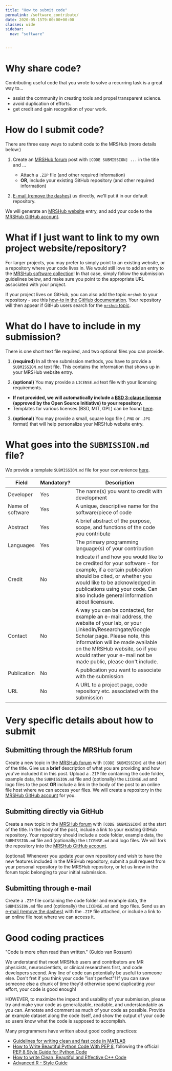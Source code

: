 ```yaml
---
title: "How to submit code"
permalink: /software_contribute/
date: 2020-05-15T9:00:00+00:00
classes: wide
sidebar:
  nav: "software"


---
```


# Why share code?

Contributing useful code that you wrote to solve a recurring task is a great way to...
* assist the community in creating tools and propel transparent science.
* avoid duplication of efforts.
* get credit and gain recognition of your work.

# How do I submit code?

There are three easy ways to submit code to the MRSHub (more details below:)

1. Create an [MRSHub forum](https://forum.mrshub.org) post with `[CODE SUBMISSION] ...` in the title and ...
   * Attach a `.ZIP` file (and other required information)
   * **OR**, include your existing GitHub repository (and other required information)

2. [E-mail (remove the dashes)](mailto:goe-ltzs-1[a]jh-mi.edu) us directly, we'll put it in our default repository.

We will generate an [MRSHub website](https://www.mrshub.org/software) entry, and add your code to the [MRSHub GitHub account](https://github.com/mrshub).

# What if I just want to link to my own project website/repository?

For larger projects, you may prefer to simply point to an existing website, or a repository where your code lives in. We would still love to add an entry to the [MRSHub software collection](https://www.mrshub.org/software)! In that case, simply follow the submission guidelines below, and make sure you point to the appropriate URL associated with your project.

If your project lives on GitHub, you can also add the topic `mrshub` to your repository - see this [how-to in the GitHub documentation](https://help.github.com/en/github/administering-a-repository/classifying-your-repository-with-topics). Your repository will then appear if GitHub users search for the [`mrshub` topic](https://github.com/topics/mrshub).

# What do I have to include in my submission?

There is one short text file required, and two optional files you can provide.

1. **(required)** In all three submission methods, you have to provide a `SUBMISSION.md` text file. This contains the information that shows up in your MRSHub website entry.

2. **(optional)** You may provide a `LICENSE.md` text file with your licensing requirements.
  * **If not provided, we will automatically include a [BSD 3-clause license](https://opensource.org/licenses/BSD-3-Clause) (approved by the Open Source Initiative) to your repository.**
  * Templates for various licenses (BSD, MIT, GPL) can be found [here](https://choosealicense.com/).

3. **(optional)** You may provide a small, square logo file (`.PNG` or `.JPG` format) that will help personalize your MRSHub website entry.

# What goes into the `SUBMISSION.md` file?

We provide a template `SUBMISSION.md` file for your convenience [here](/assets/examplefiles/SUBMISSION.md).

| Field | Mandatory? | Description |
| ----  | ---------- | ----------- |
| Developer | Yes | The name(s) you want to credit with development |
| Name of software | Yes | A unique, descriptive name for the software/piece of code |
| Abstract | Yes | A brief abstract of the purpose, scope, and functions of the code you contribute |
| Languages | Yes | The primary programming language(s) of your contribution |
| Credit | No | Indicate if and how you would like to be credited for your software - for example, if a certain publication should be cited, or whether you would like to be acknowledged in publications using your code. Can also include general information about licensure. |
| Contact | No | A way you can be contacted, for example an e-mail address, the website of your lab, or your LinkedIn/Researchgate/Google Scholar page. Please note, this information will be made available on the MRSHub website, so if you would rather your e-mail not be made public, please don't include. |
| Publication | No | A publication you want to associate with the submission |
| URL | No | A URL to a project page, code repository etc. associated with the submission |

# Very specific details about how to submit

## Submitting through the MRSHub forum

Create a new topic in the [MRSHub forum](https://forum.mrshub.org) with `[CODE SUBMISSION]` at the start of the title. Give us a **brief** description of what you are providing and how you've included it in this post. Upload a `.ZIP` file containing the code folder, example data, the `SUBMISSION.md` file and (optionally) the `LICENSE.md` and logo files to the post **OR** include a link in the body of the post to an online file host where we can access your files. We will create a repository in the [MRSHub GitHub account](https://github.com/mrshub) for you.

## Submitting directly via GitHub

Create a new topic in the [MRSHub forum](https://forum.mrshub.org) with `[CODE SUBMISSION]` at the start of the title. In the body of the post, include a link to your existing GitHub repository. Your repository should include a code folder, example data, the `SUBMISSION.md` file and (optionally) the `LICENSE.md` and logo files. We will fork the repository into the [MRSHub GitHub account](https://github.com/mrshub).

(optional) Whenever you update your own repository and wish to have the new features included in the MRSHub repository, submit a pull request from your personal repository to the MRSHub repository, or let us know in the forum topic belonging to your initial submission.

## Submitting through e-mail

Create a `.ZIP` file containing the code folder and example data, the `SUBMISSION.md` file and (optionally) the `LICENSE.md` and logo files. Send us an [e-mail (remove the dashes)](mailto:goe-ltzs-1[a]jh-mi.edu) with the `.ZIP` file attached, or include a link to an online file host where we can access it.

# Good coding practices

"Code is more often read than written." (Guido van Rossum)

We understand that most MRSHub users and contributors are MR physicists, neuroscientists, or clinical researchers first, and code developers second. Any line of code can potentially be useful to someone else. Don't fret if you think your code "isn't perfect"! If you can save someone else a chunk of time they'd otherwise spend duplicating your effort, your code is good enough!

HOWEVER, to maximize the impact and usability of your submission, please try and make your code as generalizable, readable, and understandable as you can. Annotate and comment as much of your code as possible. Provide an example dataset along the code itself, and show the output of your code so users know what the code is supposed to accomplish.

Many programmers have written about good coding practices:
* [Guidelines for writing clean and fast code in MATLAB](https://www.mathworks.com/matlabcentral/fileexchange/22943-guidelines-for-writing-clean-and-fast-code-in-matlab)
* [How to Write Beautiful Python Code With PEP 8](https://realpython.com/python-pep8/), following the official [PEP 8 Style Guide for Python Code](https://www.python.org/dev/peps/pep-0008/)
* [How to write Clean, Beautiful and Effective C++ Code](https://medium.com/@MKahsari/how-to-write-clean-beautiful-and-effective-c-code-d4699f5e3864)
* [Advanced R - Style Guide](http://adv-r.had.co.nz/Style.html)
